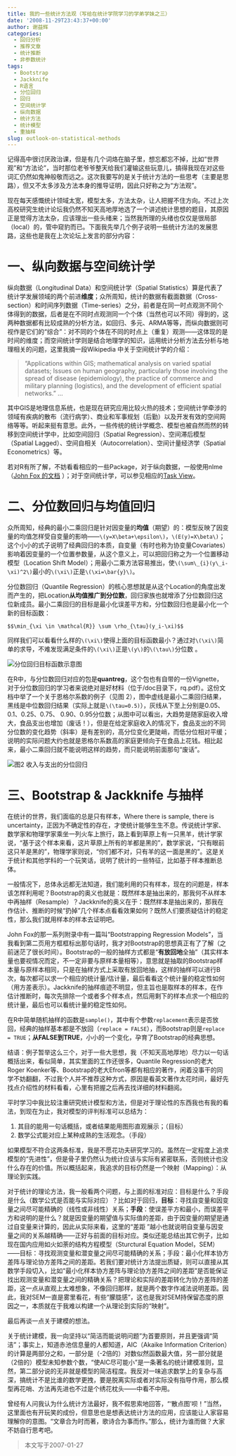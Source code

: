```yaml
---
title: 我的一些统计方法观（写给在统计学院学习的学弟学妹之三）
date: '2008-11-29T23:43:37+00:00'
author: 谢益辉
categories:
  - 回归分析
  - 推荐文章
  - 统计推断
  - 非参数统计
tags:
  - Bootstrap
  - Jackknife
  - R语言
  - 分位回归
  - 回归
  - 空间统计学
  - 纵向数据
  - 统计方法
  - 统计模型
  - 重抽样
slug: outlook-on-statistical-methods
---
```


记得高中很讨厌政治课，但是有几个词烙在脑子里，想忘都忘不掉，比如“世界观”和“方法论”，当时那位老爷爷整天给我们灌输这些玩意儿，搞得我现在对这些词汇仍然如鬼神般敬而远之。这次我要写的是关于统计方法的一些思考（主要是思路），但又不太多涉及方法本身的推导证明，因此只好称之为“方法观”。

现在每天感慨统计领域太宽，模型太多，方法太杂，让人把握不住方向。不过上次高校研究生统计论坛我仍然不知天高地厚地选了一个讲述统计思想的题目，其原因正是觉得方法太杂，应该理出一些头绪来；当然我所理的头绪也仅仅是很局部（local）的，管中窥豹而已。下面我先举几个例子说明一些统计方法的发展思路，这些也是我在上次论坛上发言的部分内容：<!--more-->

# 一、纵向数据与空间统计学

纵向数据（Longitudinal Data）和空间统计学（Spatial Statistics）算是代表了统计学发展领域的两个前进**维度**；众所周知，统计的数据有截面数据（Cross-section）和时间序列数据（Time-series）之分，前者是在同一时点观测不同个体得到的数据，后者是在不同时点观测同一个个体（当然也可以不同）得到的，这两种数据都有比较成熟的分析方法，如回归、多元、ARMA等等，而纵向数据则可视作是它们的“综合”：对不同的个体在不同的时点上（重复）观测——这体现的是时间的维度；而空间统计学则是结合地理学的知识，运用统计分析方法去分析与地理相关的问题，这里我摘一段Wikipedia 中关于空间统计学的介绍：

> “Applications within GIS; mathematical analysis on varied spatial datasets; Issues on human geography, particularly those involving the spread of disease (epidemiology), the practice of commerce and military planning (logistics), and the development of efficient spatial networks.” …

其中GIS是地理信息系统，也是现在研究应用比较火热的技术；空间统计学牵涉的领域有疾病的散布（流行病学）、商业和军事规划（后勤）以及开发有效的空间网络等等。听起来挺有意思。此外，一些传统的统计学概念、模型也被自然而然的转移到空间统计学中，比如空间回归（Spatial Regression）、空间滞后模型（Spatial Lagged）、空间自相关（Autocorrelation）、空间计量经济学（Spatial Econometrics）等。

若对R有所了解，不妨看看相应的一些Package，对于纵向数据，一般使用nlme（[John Fox 的文档](http://socserv.mcmaster.ca/jfox/Books/Companion/appendix-mixed-models.pdf "John Fox关于混合模型的文档") ）；对于空间统计学，可以参见相应的[Task View](http://cran.r-project.org/src/contrib/Views/Spatial.html "空间统计学Task View")。

# 二、分位数回归与均值回归

众所周知，经典的最小二乘回归是针对因变量的**均值**（期望）的：模型反映了因变量的均值怎样受自变量的影响——`\(y=X\beta+\epsilon\)`，`\(E(y)=X\beta\)`；这个小小的式子说明了经典回归的本质，自变量（有时也称为协变量Covariates）影响着因变量的一个位置参数量，从这个意义上，可以把回归称之为一个位置移动模型（Location Shift Model）；用最小二乘方法容易推出，使`\(\sum\_{i}(y\_i-\xi)^2\)`最小的`\(\xi\)`正是`\(\xi=\bar{y}\)`。

分位数回归（Quantile Regression）的核心思想就是从这个Location的角度出发而产生的，把Location**从均值推广到分位数**，回归家族也就增添了分位数回归这位新成员。最小二乘回归的目标是最小化误差平方和，分位数回归也是最小化一个新的目标函数：

`$$\min_{\xi \in \mathcal{R}} \sum \rho_{\tau}(y_i-\xi)$$`

同样我们可以看看什么样的`\(\xi\)`使得上面的目标函数最小？通过对`\(\xi\)`简单的求导，不难发现满足条件的`\(\xi\)`正是`\(y\)`的`\(\tau\)`分位数 。

![分位回归目标函数示意图](https://cos.name/wp-content/uploads/2008/11/obj-function-for-qr.png)

在R中，与分位数回归对应的包是**quantreg**，这个包也有自带的一份Vignette，对于分位数回归的学习者来说绝对是好材料（位于/doc目录下，rq.pdf）。这份文档中举了一个关于恩格尔系数的例子（见图 2），图中虚线是最小二乘回归结果，黑线是中位数回归结果（实际上就是`\(\tau=0.5)`），灰线从下至上分别是0.05、0.1、0.25、0.75、 0.90、0.95分位数；从图中可以看出，大趋势是随家庭收入增大，食品支出也增加（废话！），但是在给定家庭收入的情况下，食品支出的不同分位数的变化趋势（斜率）是有差别的，高分位变化更陡峭，而低分位相对平缓；说明的实际问题大约也就是恩格尔系数高的家庭更倾向于在食品上花钱。相比起来，最小二乘回归就不能说明这样的趋势，而只能说明前面那句“废话”。

![图2 收入与支出的分位回归](https://cos.name/wp-content/uploads/2008/11/quantile-regression-income-expenditure.png)

# 三、Bootstrap & Jackknife 与抽样

在统计的世界，我们面临的总是只有样本，Where there is sample, there is uncertainty，正因为不确定性的存在，才使统计能够生生不息。传说统计学家、数学家和物理学家乘坐一列火车上旅行，路上看到草原上有一只黑羊，统计学家说，“基于这个样本来看，这片草原上所有的羊都是黑的”，数学家说，“只有眼前这只羊是黑的”，物理学家则说，“你们都不对，只有羊的这一面是黑的”。这是关于统计和其他学科的一个玩笑话，说明了统计的一些特征，比如基于样本推断总体。

一般情况下，总体永远都无法知道，我们能利用的只有样本，现在的问题是，样本该怎样利用呢？Bootstrap的奥义也就是：既然样本是抽出来的，那我何不从样本中再抽样（Resample）？Jackknife的奥义在于：既然样本是抽出来的，那我在作估计、推断的时候“扔掉”几个样本点看看效果如何？既然人们要质疑估计的稳定性，那么我们就用样本的样本去证明吧。

John Fox的那一系列附录中有一篇叫“Bootstrapping Regression Models”，当我看到第二页用方框框标出那句话时，我才对Bootstrap的思想真正有了了解（之前迷茫了很长时间）。Bootstrap的一般的抽样方式都是“**有放回地**全抽”（其实样本量也要视情况而定，不一定非要与原样本量相等），意思就是抽取的Bootstrap样本量与原样本相同，只是在抽样方式上采取有放回地抽，这样的抽样可以进行B次，每次都可以求一个相应的统计量/估计量，最后看看这个统计量的稳定性如何（用方差表示）。Jackknife的抽样痕迹不明显，但主旨也是取样本的样本，在作估计推断时，每次先排除一个或者多个样本点，然后用剩下的样本点求一个相应的统计量，最后也可以看统计量的稳定性如何。

在R中简单随机抽样的函数是`sample()`，其中有个参数`replacement`表示是否放回，经典的抽样基本都是不放回（`replace = FALSE`），而Bootstrap则是`replace = TRUE`；**从FALSE到TRUE**，小小的一个变化，孕育了Bootstrap的经典思想。

结语：例子暂举这么三个，对于一些大思想，我（不知天高地厚地）尽力以一句话概括出来，看似简单，其实里面的工作还很多，Quantile Regression的老大Roger Koenker等、Bootstrap的老大Efron等都有相应的著作，闲着没事干的同学不妨翻翻，不过我个人并不推荐这种方式，原因是看英文著作太花时间，最好先找点介绍性的材料看看，心里有把握之后再去找详细的材料翻阅。

平时学习中我比较注重研究统计模型和方法，但是对于理论性的东西我也有我的看法，到现在为止，我对模型的评判标准可以总结为：

  1. 其目的能用一句话概括，或者结果能用图形直观展示；（目标）
  1. 数学公式能对应上某种成熟的生活观念。（手段）

如果模型不符合这两条标准，我是不愿花功夫研究学习的。虽然在一定程度上追求模型的“先进性”，但是骨子里仍然认为统计应该与实际有紧密联系，否则统计也没什么存在的价值。所以概括起来，我追求的目标仍然是一个映射（Mapping）：从理论到实践。

对于统计的理论方法，我一般看两个问题，与上面的标准对应：目标是什么？手段是什么（数学公式是否能与实际对应）？比如对于回归，**目标**：寻找自变量和因变量之间尽可能精确的（线性或非线性）关系；**手段**：使误差平方和最小，而误差平方和说明的是什么？就是因变量的期望值与实际值的差距，由于因变量的期望是通过自变量来计算的，因此从实际来看，这里的“差距 ”越小也就说明自变量与因变量之间的关系越精确——正好与前面的目标对应。类似还能总结出其它例子，比如现在国内应用如火如荼的结构方程模型（Sturctural Equation Model，SEM）——目标：寻找观测变量和潜变量之间尽可能精确的关系；手段：最小化样本协方差阵与理论协方差阵之间的差距。若我们要对统计方法提出质疑，则可以直接从其数学手段切入，比如“最小化样本协方差阵与理论协方差阵之间的差距”是否能保证找出观测变量和潜变量之间的精确关系？把理论和实际的差距转化为协方差阵的差距，这一点从直观上太难想象，不像回归那样，就是两个数字作减法说明差距。因此，我对SEM一直是雾里看花，有些“朦胧感”，这也是我对SEM持保留态度的原因之一，本质就在于我难以构建一个从理论到实际的“映射”。

最后再谈一点关于建模的想法。

关于统计建模，我一向坚持以“简洁而能说明问题”为首要原则，并且更强调“简洁”；事实上，知道赤池信息量的人都知道，AIC（Akaike Information Criterion）的计算是两部分之和，一部分是（-2倍的）对数似然函数最大值，另一部分就是（2倍的）模型未知参数个数，“使AIC尽可能小”是一条著名的统计建模准则，显然，第二部分说的无非就是模型的简洁程度。我反对一味追求数学上的复杂与高深，搞统计不是比谁的数学更拽，要是脱离实际或者对实际没有指导作用，那么模型再花哨、方法再先进也不过是个绣花枕头——中看不中用。

曾经有人问我认为什么统计方法最好，我不假思索地回答，“‘散点图’呗！”当然，这里面也有开玩笑的成份，但意思也是想表达统计方法的应用，应该能让人家容易理解你的意图。“文章合为时而著，歌诗合为事而作。”那么，统计为谁而做？大家不妨自行思考吧。

> 本文写于2007-01-27
